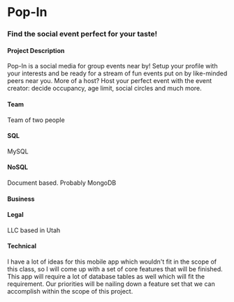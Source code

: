 # Pop-In
### Find the social event perfect for your taste!
#### Project Description
Pop-In is a social media for group events near by! Setup your profile with your interests and be ready for a stream of fun events put on by like-minded peers near you. More of a host? Host your perfect event with the event creator: decide occupancy, age limit, social circles and much more.

#### Team
Team of two people

#### SQL
MySQL

#### NoSQL
Document based. Probably MongoDB

#### Business


#### Legal
LLC based in Utah

#### Technical
I have a lot of ideas for this mobile app which wouldn't fit in the scope of this class, so I will come up with a set of core features that will be finished. This app will require a lot of database tables as well which will fit the requirement. Our priorities will be nailing down a feature set that we can accomplish within the scope of this project.
